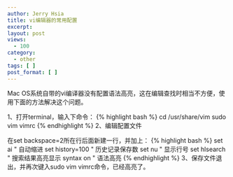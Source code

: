```yaml
---
author: Jerry Hsia
title: vi编辑器的常用配置
excerpt:
layout: post
views:
  - 100
category:
  - other
tags: [ ]
post_format: [ ]
---
```

Mac OS系统自带的vi编译器没有配置语法高亮，这在编辑查找时相当不方便，使用下面的方法解决这个问题。

1、打开terminal，输入下命令：
{% highlight bash %}
cd /usr/share/vim
sudo vim vimrc
{% endhighlight %}
2、编辑配置文件

在set backspace=2所在行后面新建一行，并加上：
{% highlight bash %}
set ai                " 自动缩进
set history=100       " 历史记录保存数
set nu                " 显示行号
set hlsearch          " 搜索结果高亮显示
syntax on             " 语法高亮
{% endhighlight %}
3、保存文件退出，并再次键入sudo vim vimrc命令，已经高亮了。
